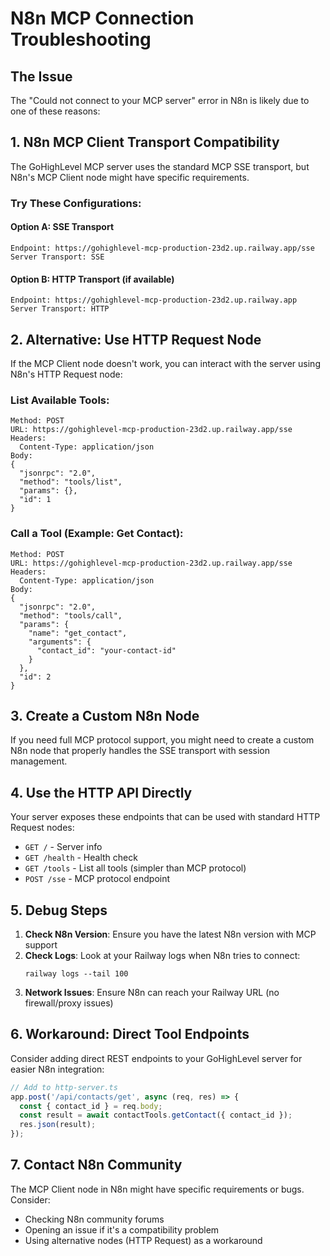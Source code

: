 # N8n MCP Connection Troubleshooting

## The Issue
The "Could not connect to your MCP server" error in N8n is likely due to one of these reasons:

## 1. N8n MCP Client Transport Compatibility

The GoHighLevel MCP server uses the standard MCP SSE transport, but N8n's MCP Client node might have specific requirements.

### Try These Configurations:

#### Option A: SSE Transport
```
Endpoint: https://gohighlevel-mcp-production-23d2.up.railway.app/sse
Server Transport: SSE
```

#### Option B: HTTP Transport (if available)
```
Endpoint: https://gohighlevel-mcp-production-23d2.up.railway.app
Server Transport: HTTP
```

## 2. Alternative: Use HTTP Request Node

If the MCP Client node doesn't work, you can interact with the server using N8n's HTTP Request node:

### List Available Tools:
```
Method: POST
URL: https://gohighlevel-mcp-production-23d2.up.railway.app/sse
Headers: 
  Content-Type: application/json
Body:
{
  "jsonrpc": "2.0",
  "method": "tools/list",
  "params": {},
  "id": 1
}
```

### Call a Tool (Example: Get Contact):
```
Method: POST
URL: https://gohighlevel-mcp-production-23d2.up.railway.app/sse
Headers:
  Content-Type: application/json
Body:
{
  "jsonrpc": "2.0",
  "method": "tools/call",
  "params": {
    "name": "get_contact",
    "arguments": {
      "contact_id": "your-contact-id"
    }
  },
  "id": 2
}
```

## 3. Create a Custom N8n Node

If you need full MCP protocol support, you might need to create a custom N8n node that properly handles the SSE transport with session management.

## 4. Use the HTTP API Directly

Your server exposes these endpoints that can be used with standard HTTP Request nodes:

- `GET /` - Server info
- `GET /health` - Health check
- `GET /tools` - List all tools (simpler than MCP protocol)
- `POST /sse` - MCP protocol endpoint

## 5. Debug Steps

1. **Check N8n Version**: Ensure you have the latest N8n version with MCP support
2. **Check Logs**: Look at your Railway logs when N8n tries to connect:
   ```
   railway logs --tail 100
   ```
3. **Network Issues**: Ensure N8n can reach your Railway URL (no firewall/proxy issues)

## 6. Workaround: Direct Tool Endpoints

Consider adding direct REST endpoints to your GoHighLevel server for easier N8n integration:

```typescript
// Add to http-server.ts
app.post('/api/contacts/get', async (req, res) => {
  const { contact_id } = req.body;
  const result = await contactTools.getContact({ contact_id });
  res.json(result);
});
```

## 7. Contact N8n Community

The MCP Client node in N8n might have specific requirements or bugs. Consider:
- Checking N8n community forums
- Opening an issue if it's a compatibility problem
- Using alternative nodes (HTTP Request) as a workaround